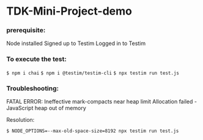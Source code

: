 # TDK-Mini-Project-demo

### prerequisite:

  Node installed
  Signed up to Testim
  Logged in to Testim
  

### To execute the test:

  ```$ npm i chai```
  ```$ npm i @testim/testim-cli```
  ```$ npx testim run test.js```

### Troubleshooting:

FATAL ERROR: Ineffective mark-compacts near heap limit Allocation failed - JavaScript heap out of memory

  Resolution:
  
  ```$ NODE_OPTIONS=--max-old-space-size=8192 npx testim run test.js```
